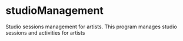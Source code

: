 # studioManagement
Studio sessions management for artists.
This program manages studio sessions and activities for artists

